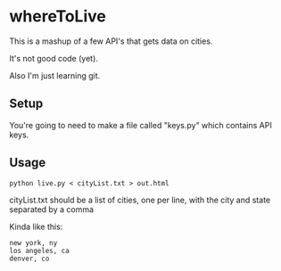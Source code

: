 # whereToLive

This is a mashup of a few API's that gets data on cities.

It's not good code (yet).

Also I'm just learning git.

## Setup

You're going to need to make a file called "keys.py" which contains API keys.

## Usage

    python live.py < cityList.txt > out.html

cityList.txt should be a list of cities, one per line, with the city and state separated by a comma

Kinda like this:

    new york, ny
    los angeles, ca
    denver, co
